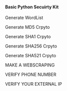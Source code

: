 #### Basic Python Secuirty Kit ####
  Generate WordList <p>
  Generate MD5 Crpyto <p>
  Generate SHA1 Crpyto <p>
  Generate SHA256 Crpyto <p>
  Generate SHA521 Crpyto  <p>
  MAKE A WEBSCRAPING <p>
  VERIFY PHONE NUMBER <p>
  VERIFY YOUR EXTERNAL IP<p>
